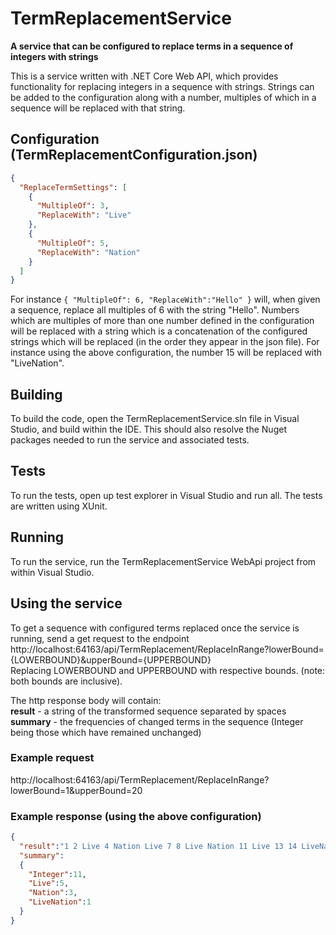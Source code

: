 # TermReplacementService
**A service that can be configured to replace terms in a sequence of integers with strings**

This is a service written with .NET Core Web API, which provides functionality for replacing integers in a sequence with strings. Strings can be added to the configuration along with a number, multiples of which in a sequence will be replaced with that string. 

## Configuration (TermReplacementConfiguration.json)

```json
{
  "ReplaceTermSettings": [
    {
      "MultipleOf": 3,
      "ReplaceWith": "Live"
    },
    {
      "MultipleOf": 5,
      "ReplaceWith": "Nation"
    }
  ]
}
```

For instance `{ "MultipleOf": 6, "ReplaceWith":"Hello" }` will, when given a sequence, replace all multiples of 6 with the string "Hello". Numbers which are multiples of more than one number defined in the configuration will be replaced with a string which is a concatenation of the configured strings which will be replaced (in the order they appear in the json file). For instance using the above configuration, the number 15 will be replaced with "LiveNation".

## Building
To build the code, open the TermReplacementService.sln file in Visual Studio, and build within the IDE. This should also resolve the Nuget packages needed to run the service and associated tests.

## Tests
To run the tests, open up test explorer in Visual Studio and run all. The tests are written using XUnit.

## Running
To run the service, run the TermReplacementService WebApi project from within Visual Studio.

## Using the service
To get a sequence with configured terms replaced once the service is running, send a get request to the endpoint http://localhost:64163/api/TermReplacement/ReplaceInRange?lowerBound={LOWERBOUND}&upperBound={UPPERBOUND}  
Replacing LOWERBOUND and UPPERBOUND with respective bounds. (note: both bounds are inclusive).

The http response body will contain:  
**result** - a string of the transformed sequence separated by spaces  
**summary** - the frequencies of changed terms in the sequence (Integer being those which have remained unchanged)  

### Example request
http://localhost:64163/api/TermReplacement/ReplaceInRange?lowerBound=1&upperBound=20

### Example response (using the above configuration)
```json
{
  "result":"1 2 Live 4 Nation Live 7 8 Live Nation 11 Live 13 14 LiveNation 16 17 Live 19 Nation",
  "summary":
  {
    "Integer":11,
    "Live":5,
    "Nation":3,
    "LiveNation":1
  }
}
```
